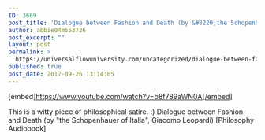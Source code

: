 ```yaml
---
ID: 3669
post_title: 'Dialogue between Fashion and Death (by &#8220;the Schopenhauer of Italia&#8221;, Giacomo Leopardi) [Philosophy]'
author: abbie04m553726
post_excerpt: ""
layout: post
permalink: >
  https://universalflowuniversity.com/uncategorized/dialogue-between-fashion-and-death-by-the-schopenhauer-of-italia-giacomo-leopardi-philosophy/
published: true
post_date: 2017-09-26 13:14:05
---
```

[embed]https://www.youtube.com/watch?v=b8f789aWN0A[/embed]<br>
<p>This is a witty piece of philosophical satire.  :)
Dialogue between Fashion and Death (by "the Schopenhauer of Italia", Giacomo Leopardi) [Philosophy Audiobook]</p>
